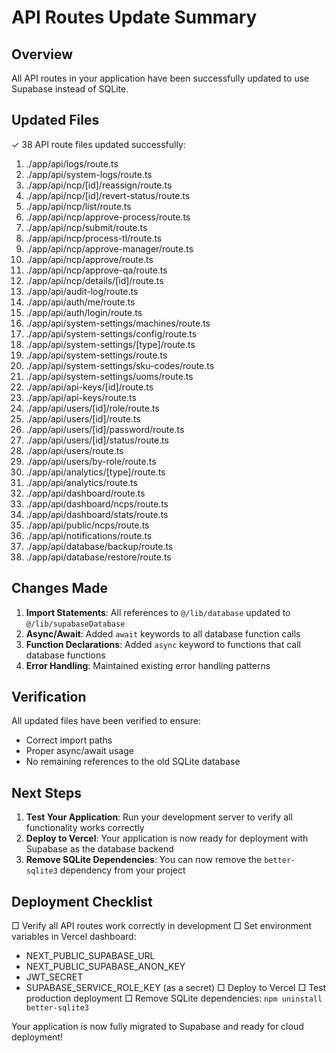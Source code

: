 # API Routes Update Summary

## Overview
All API routes in your application have been successfully updated to use Supabase instead of SQLite.

## Updated Files
✓ 38 API route files updated successfully:
1. ./app/api/logs/route.ts
2. ./app/api/system-logs/route.ts
3. ./app/api/ncp/[id]/reassign/route.ts
4. ./app/api/ncp/[id]/revert-status/route.ts
5. ./app/api/ncp/list/route.ts
6. ./app/api/ncp/approve-process/route.ts
7. ./app/api/ncp/submit/route.ts
8. ./app/api/ncp/process-tl/route.ts
9. ./app/api/ncp/approve-manager/route.ts
10. ./app/api/ncp/approve/route.ts
11. ./app/api/ncp/approve-qa/route.ts
12. ./app/api/ncp/details/[id]/route.ts
13. ./app/api/audit-log/route.ts
14. ./app/api/auth/me/route.ts
15. ./app/api/auth/login/route.ts
16. ./app/api/system-settings/machines/route.ts
17. ./app/api/system-settings/config/route.ts
18. ./app/api/system-settings/[type]/route.ts
19. ./app/api/system-settings/route.ts
20. ./app/api/system-settings/sku-codes/route.ts
21. ./app/api/system-settings/uoms/route.ts
22. ./app/api/api-keys/[id]/route.ts
23. ./app/api/api-keys/route.ts
24. ./app/api/users/[id]/role/route.ts
25. ./app/api/users/[id]/route.ts
26. ./app/api/users/[id]/password/route.ts
27. ./app/api/users/[id]/status/route.ts
28. ./app/api/users/route.ts
29. ./app/api/users/by-role/route.ts
30. ./app/api/analytics/[type]/route.ts
31. ./app/api/analytics/route.ts
32. ./app/api/dashboard/route.ts
33. ./app/api/dashboard/ncps/route.ts
34. ./app/api/dashboard/stats/route.ts
35. ./app/api/public/ncps/route.ts
36. ./app/api/notifications/route.ts
37. ./app/api/database/backup/route.ts
38. ./app/api/database/restore/route.ts

## Changes Made
1. **Import Statements**: All references to `@/lib/database` updated to `@/lib/supabaseDatabase`
2. **Async/Await**: Added `await` keywords to all database function calls
3. **Function Declarations**: Added `async` keyword to functions that call database functions
4. **Error Handling**: Maintained existing error handling patterns

## Verification
All updated files have been verified to ensure:
- Correct import paths
- Proper async/await usage
- No remaining references to the old SQLite database

## Next Steps
1. **Test Your Application**: Run your development server to verify all functionality works correctly
2. **Deploy to Vercel**: Your application is now ready for deployment with Supabase as the database backend
3. **Remove SQLite Dependencies**: You can now remove the `better-sqlite3` dependency from your project

## Deployment Checklist
□ Verify all API routes work correctly in development
□ Set environment variables in Vercel dashboard:
  - NEXT_PUBLIC_SUPABASE_URL
  - NEXT_PUBLIC_SUPABASE_ANON_KEY
  - JWT_SECRET
  - SUPABASE_SERVICE_ROLE_KEY (as a secret)
□ Deploy to Vercel
□ Test production deployment
□ Remove SQLite dependencies: `npm uninstall better-sqlite3`

Your application is now fully migrated to Supabase and ready for cloud deployment!